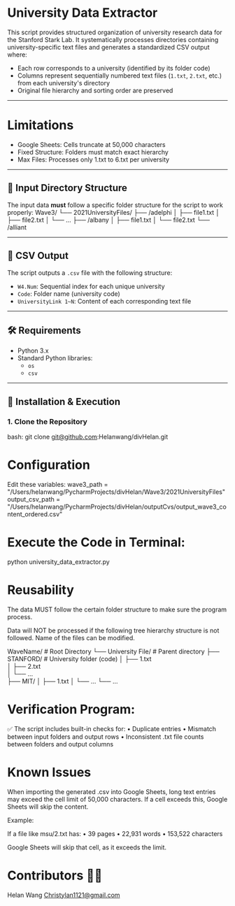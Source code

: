 # University Data Extractor

This script provides structured organization of university research data for the Stanford Stark Lab. It systematically processes directories containing university-specific text files and generates a standardized CSV output where:

- Each row corresponds to a university (identified by its folder code)
- Columns represent sequentially numbered text files (`1.txt`, `2.txt`, etc.) from each university's directory
- Original file hierarchy and sorting order are preserved

---

# Limitations

* Google Sheets: Cells truncate at 50,000 characters
* Fixed Structure: Folders must match exact hierarchy
* Max Files: Processes only 1.txt to 6.txt per university

---
## 📁 Input Directory Structure

The input data **must** follow a specific folder structure for the script to work properly:
Wave3/
└── 2021UniversityFiles/
    ├── /adelphi
    │   ├── file1.txt    │   ├── file2.txt
    │   └── ...
    ├── /albany
    │   ├── file1.txt
    │   └── file2.txt
    └── /alliant

---

## 📄 CSV Output

The script outputs a `.csv` file with the following structure:

- `W4.Num`: Sequential index for each unique university
- `Code`: Folder name (university code)
- `UniversityLink 1~N`: Content of each corresponding text file

---

## 🛠 Requirements

- Python 3.x  
- Standard Python libraries:
  - `os`
  - `csv`

---

## 🚀 Installation & Execution

### 1. Clone the Repository

bash:
git clone git@github.com:Helanwang/divHelan.git




# Configuration

Edit these variables:
wave3_path = "/Users/helanwang/PycharmProjects/divHelan/Wave3/2021UniversityFiles"
output_csv_path = "/Users/helanwang/PycharmProjects/divHelan/outputCvs/output_wave3_content_ordered.csv"


# Execute the Code in Terminal:
python university_data_extractor.py

# Reusability

The data MUST follow the certain folder structure to make sure the program process. 

Data will NOT be processed if the following tree hierarchy structure is not followed. Name of the files can be modified. 

WaveName/   # Root Directory
└── University File/  # Parent directory
    ├── STANFORD/         # University folder (code)
    │   ├── 1.txt         
    │   ├── 2.txt         
    │   └── ...  
    ├── MIT/
    │   ├── 1.txt
    │   └── ...
    └── ...

# Verification Program:

✅  The script includes built-in checks for:
	•	Duplicate entries
	•	Mismatch between input folders and output rows
	•	Inconsistent .txt file counts between folders and output columns

# Known Issues

When importing the generated .csv into Google Sheets, long text entries may exceed the cell limit of 50,000 characters. If a cell exceeds this, Google Sheets will skip the content.

Example:

If a file like msu/2.txt has:
	•	39 pages
	•	22,931 words
	•	153,522 characters

Google Sheets will skip that cell, as it exceeds the limit.


# Contributors 👩‍💻
Helan Wang 
Christylan1121@gmail.com